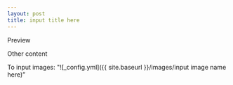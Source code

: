 ```yaml
---
layout: post
title: input title here
---
```


Preview

Other content

To input images: "![_config.yml]({{ site.baseurl }}/images/input image name here)”
